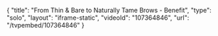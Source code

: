 {
    "title": "From Thin & Bare to Naturally Tame Brows - Benefit",
    "type": "solo",
    "layout": "iframe-static",
    "videoId": "107364846",
    "url": "\/tvpembed\/107364846"
}